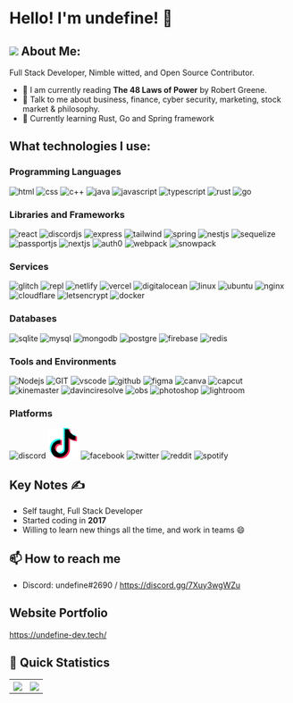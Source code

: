 # Hello! I'm undefine! 👋 <img src="https://komarev.com/ghpvc/?username=oadpoaw" alt="" align="center" />

## <img src="https://github.com/TheDudeThatCode/TheDudeThatCode/blob/master/Assets/Developer.gif" width="45px"> About Me:
Full Stack Developer, Nimble witted, and Open Source Contributor.
- 📖 I am currently reading **The 48 Laws of Power** by Robert Greene.
- 💬 Talk to me about business, finance, cyber security, marketing, stock market & philosophy.
- 🧵 Currently learning Rust, Go and Spring framework

## What technologies I use:
### Programming Languages
<p>
      <img src="https://www.vectorlogo.zone/logos/w3_html5/w3_html5-icon.svg" alt="html" width="55" height="55"/>
      <img src="https://www.vectorlogo.zone/logos/w3_css/w3_css-icon.svg" alt="css" width="55" height="55"/>
      <img src="https://raw.githubusercontent.com/abranhe/programming-languages-logos/master/src/cpp/cpp.svg" alt="c++" width="55" height="55"/>
      <img src="https://www.vectorlogo.zone/logos/java/java-icon.svg" alt="java" width="65" height="65"/> 
      <img src="https://www.computerhope.com/jargon/j/javascript.png" alt="javascript" width="55" height="55"/> 
      <img src="https://www.vectorlogo.zone/logos/typescriptlang/typescriptlang-icon.svg" alt="typescript" width="55" height="55"/>  
      <img src="https://www.vectorlogo.zone/logos/rust-lang/rust-lang-icon.svg" alt="rust" width="55" height="55"/>  
      <img src="https://www.vectorlogo.zone/logos/golang/golang-icon.svg" alt="go" width="55" height="55"/>  
</p>

### Libraries and Frameworks
<p>
      <img src="https://www.vectorlogo.zone/logos/reactjs/reactjs-icon.svg" alt="react" width="55" height="55"/>  
      <img src="https://www.vectorlogo.zone/logos/js_discord/js_discord-icon.svg" alt="discordjs" width="55" height="55"/>
      <img src="https://www.vectorlogo.zone/logos/expressjs/expressjs-icon.svg" alt="express" width="55" height="55"/>
      <img src="https://www.vectorlogo.zone/logos/tailwindcss/tailwindcss-icon.svg" alt="tailwind" width="55" height="55"/>
      <img src="https://www.vectorlogo.zone/logos/springio/springio-icon.svg" alt="spring" width="55" height="55"/>
      <img src="https://www.vectorlogo.zone/logos/nestjs/nestjs-icon.svg" alt="nestjs" width="55" height="55"/>
      <img src="https://www.vectorlogo.zone/logos/sequelizejs/sequelizejs-icon.svg" alt="sequelize" width="55" height="55"/>
      <img src="https://github.com/detain/svg-logos/blob/master/svg/passport.svg" alt="passportjs" width="55" height="55"/>
      <img src="https://seeklogo.com/images/N/next-js-logo-8FCFF51DD2-seeklogo.com.png" alt="nextjs" width="55" height="55"/> 
      <img src="https://www.vectorlogo.zone/logos/auth0/auth0-icon.svg" alt="auth0" width="55" height="55"/>
      <img src="https://www.vectorlogo.zone/logos/js_webpack/js_webpack-icon.svg" alt="webpack" width="55" height="55"/>
      <img src="https://raw.githubusercontent.com/bestofjs/bestofjs-webui/master/public/logos/snowpack.svg" alt="snowpack" width="55" height="55"/>
</p>

### Services
<p>
      <img src="https://www.vectorlogo.zone/logos/glitch/glitch-icon.svg" alt="glitch" width="55" height="55"/> 
      <img src="https://www.vectorlogo.zone/logos/replit/replit-icon.svg" alt="repl" width="55" height="55"/> 
      <img src="https://www.vectorlogo.zone/logos/netlify/netlify-icon.svg" alt="netlify" width="55" height="55"/> 
      <img src="https://i.pinimg.com/originals/c4/35/6c/c4356cd5454d06585e0a46066b555172.png" alt="vercel" width="55" height="55"/> 
      <img src="https://www.vectorlogo.zone/logos/digitalocean/digitalocean-icon.svg" alt="digitalocean" width="55" height="55"/> 
      <img src="https://www.vectorlogo.zone/logos/linux/linux-icon.svg" alt="linux" width="55" height="55"/> 
      <img src="https://www.vectorlogo.zone/logos/ubuntu/ubuntu-icon.svg" alt="ubuntu" width="55" height="55"/> 
      <img src="https://www.vectorlogo.zone/logos/nginx/nginx-icon.svg" alt="nginx" width="55" height="55"/>  
      <img src="https://www.vectorlogo.zone/logos/cloudflare/cloudflare-icon.svg" alt="cloudflare" width="55" height="55"/> 
      <img src="https://www.vectorlogo.zone/logos/letsencrypt/letsencrypt-icon.svg" alt="letsencrypt" width="55" height="55"/>
      <img src="https://www.vectorlogo.zone/logos/docker/docker-icon.svg" alt="docker" width="55" height="55"/>
</p>

### Databases
<p>
      <img src="https://www.vectorlogo.zone/logos/sqlite/sqlite-icon.svg" alt="sqlite" width="55" height="55"/>
      <img src="https://www.vectorlogo.zone/logos/mysql/mysql-icon.svg" alt="mysql" width="55" height="55"/>
      <img src="https://www.vectorlogo.zone/logos/mongodb/mongodb-icon.svg" alt="mongodb" width="45" height="55"/>
      <img src="https://www.vectorlogo.zone/logos/postgresql/postgresql-icon.svg" alt="postgre" width="55" height="55"/>
      <img src="https://www.vectorlogo.zone/logos/firebase/firebase-icon.svg" alt="firebase" width="55" height="55"/> 
      <img src="https://www.vectorlogo.zone/logos/redis/redis-icon.svg" alt="redis" width="55" height="55"/>
</p>

### Tools and Environments
<p>
      <img src="https://www.vectorlogo.zone/logos/nodejs/nodejs-icon.svg" alt="Nodejs" width="55" height="55"/> 
      <img src="https://www.vectorlogo.zone/logos/git-scm/git-scm-icon.svg" alt="GIT" width="55" height="55"/> 
      <img src="https://www.vectorlogo.zone/logos/visualstudio_code/visualstudio_code-icon.svg" alt="vscode" width="55" height="55"/> 
      <img src="https://www.vectorlogo.zone/logos/github/github-tile.svg" alt="github" width="55" height="55"/>  
      <img src="https://upload.wikimedia.org/wikipedia/commons/3/33/Figma-logo.svg" alt="figma" width="55" height="55"/>  
      <img src="https://www.vectorlogo.zone/logos/canva/canva-icon.svg" alt="canva" width="55" height="55"/>  
      <img src="https://img.utdstc.com/icon/af8/c23/af8c232af40e6bbb677b3439d7e0ff2f3b5069bf59a7b1ed34e15b9e36dfbb52:200" alt="capcut" width="55" height="55"/> 
      <img src="https://play-lh.googleusercontent.com/mKVQE-V16mEbA_xNHJKz-jkbOxDW97775dxZxW7rgrDD14WmR2J0U9xDqSt0CBXk3-4=s180-rw" alt="kinemaster" width="55" height="55"/> 
      <img src="https://upload.wikimedia.org/wikipedia/en/d/dc/DaVinci_Resolve_Logo.png" alt="davinciresolve" width="55" height="55"/> 
      <img src="https://upload.wikimedia.org/wikipedia/commons/thumb/1/14/Open_Broadcaster_Software_Logo.png/600px-Open_Broadcaster_Software_Logo.png" alt="obs" width="55" height="55"/> 
      <img src="https://upload.wikimedia.org/wikipedia/commons/thumb/a/af/Adobe_Photoshop_CC_icon.svg/1200px-Adobe_Photoshop_CC_icon.svg.png" alt="photoshop" width="55" height="55"/> 
      <img src="https://upload.wikimedia.org/wikipedia/commons/thumb/b/b6/Adobe_Photoshop_Lightroom_CC_logo.svg/2101px-Adobe_Photoshop_Lightroom_CC_logo.svg.png" alt="lightroom" width="55" height="55"/> 
</p>

### Platforms
<p>
      <img src="https://www.vectorlogo.zone/logos/discordapp/discordapp-icon.svg" alt="discord" width="55" height="55"/>
      <img src="https://raw.githubusercontent.com/AliasIO/wappalyzer/master/src/drivers/webextension/images/icons/TikTok.svg" alt="tiktok" width="55" height="55"/>
      <img src="https://www.vectorlogo.zone/logos/facebook/facebook-official.svg" alt="facebook" width="55" height="55"/>
      <img src="https://www.vectorlogo.zone/logos/twitter/twitter-official.svg" alt="twitter" width="55" height="55"/>
      <img src="https://www.vectorlogo.zone/logos/reddit/reddit-icon.svg" alt="reddit" width="55" height="55"/>
      <img src="https://www.vectorlogo.zone/logos/spotify/spotify-icon.svg" alt="spotify" width="55" height="55"/>
</p>

## Key Notes ✍️

- Self taught, Full Stack Developer
- Started coding in **2017**
- Willing to learn new things all the time, and work in teams 😄

## 📫 How to reach me

- Discord: undefine#2690 / https://discord.gg/7Xuy3wgWZu

## Website Portfolio

https://undefine-dev.tech/

## 👀 Quick Statistics

<table>
  <tr>
    <td align="center" style="padding=0;width=50%;">
      <img align="center" style="padding=0;" src="https://github-readme-stats.vercel.app/api/?username=oadpoaw&show_icons=true&title_color=4F8CC9&text_color=9f9f9f&bg_color=151515&hide_border=true&icon_color=4F8CC9&hide_title=true&count_private=true" />
    </td>
    <td align="center" style="padding=0;width=50%;">
      <img align="center" style="padding=0;" src="https://github-readme-stats.vercel.app/api/top-langs/?username=oadpoaw&layout=compact&title_color=4F8CC9&text_color=9f9f9f&bg_color=151515&hide_border=true&icon_color=4F8CC9&hide=visual%20basic&count_private=true" />
    </td>
  </tr>
</table>








